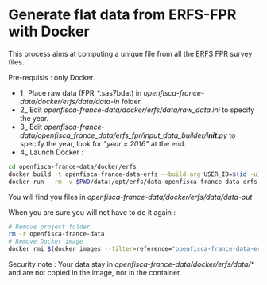 # Generate flat data from ERFS-FPR with Docker

This process aims at computing a unique file from all the [ERFS](https://www.insee.fr/fr/metadonnees/source/serie/s1231) FPR survey files.

Pre-requisis : only Docker.


- 1_ Place raw data (FPR_*.sas7bdat) in _openfisca-france-data/docker/erfs/data/data-in_ folder.
- 2_ Edit _openfisca-france-data/docker/erfs/data/raw_data.ini_ to specify the year.
- 3_ Edit _openfisca-france-data/openfisca_france_data/erfs_fpr/input_data_builder/__init__.py_ to specify the year, look for _"year = 2016"_ at the end.
- 4_ Launch Docker :

```sh
cd openfisca-france-data/docker/erfs
docker build -t openfisca-france-data-erfs --build-arg USER_ID=$(id -u) --build-arg GROUP_ID=$(id -g) .
docker run --rm -v $PWD/data:/opt/erfs/data openfisca-france-data-erfs
```

You will find you files in _openfisca-france-data/docker/erfs/data/data-out_

When you are sure you will not have to do it again  :
```sh
# Remove project folder
rm -r openfisca-france-data
# Remove Docker image
docker rmi $(docker images --filter=reference="openfisca-france-data-erfs:latest" -q)
```

Security note : Your data stay in _openfisca-france-data/docker/erfs/data/*_ and are not copied in the image, nor in the container.
